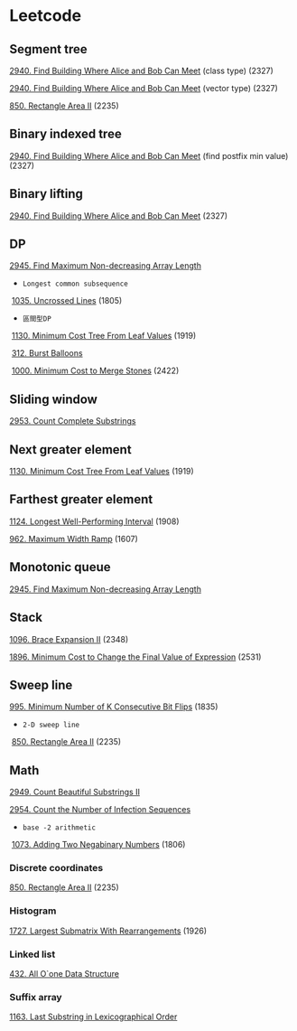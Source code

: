 # Leetcode



## Segment tree

[2940. Find Building Where Alice and Bob Can Meet](https://github.com/RyanPioneer/Leetcode/blob/main/2501~3000/2940.%20Find%20Building%20Where%20Alice%20and%20Bob%20Can%20Meet/main4.cpp) (class type) (2327)

[2940. Find Building Where Alice and Bob Can Meet](https://github.com/RyanPioneer/Leetcode/blob/main/2501~3000/2940.%20Find%20Building%20Where%20Alice%20and%20Bob%20Can%20Meet/main5.cpp) (vector type) (2327)

[850. Rectangle Area II](https://github.com/RyanPioneer/Leetcode/blob/main/0501~1000/0850.%20Rectangle%20Area%20II/main.cpp) (2235)

## Binary indexed tree

[2940. Find Building Where Alice and Bob Can Meet](https://github.com/RyanPioneer/Leetcode/blob/main/2501~3000/2940.%20Find%20Building%20Where%20Alice%20and%20Bob%20Can%20Meet/main6.cpp) (find postfix min value) (2327)



## Binary lifting

[2940. Find Building Where Alice and Bob Can Meet](https://github.com/RyanPioneer/Leetcode/blob/main/2501~3000/2940.%20Find%20Building%20Where%20Alice%20and%20Bob%20Can%20Meet/main7.cpp) (2327)



## DP

[2945. Find Maximum Non-decreasing Array Length](https://github.com/RyanPioneer/Leetcode/tree/main/2501~3000/2945.%20Find%20Maximum%20Non-decreasing%20Array%20Length)

* ``Longest common subsequence``

​	[1035. Uncrossed Lines](https://github.com/RyanPioneer/Leetcode/tree/main/1001~1500/1035.%20Uncrossed%20Lines) (1805)



* ``區間型DP``

​	[1130. Minimum Cost Tree From Leaf Values](https://github.com/RyanPioneer/Leetcode/blob/main/1001~1500/1130.%20Minimum%20Cost%20Tree%20From%20Leaf%20Values/main2.cpp) (1919)

​	[312. Burst Balloons](https://github.com/RyanPioneer/Leetcode/blob/main/0001~0500/0312.%20Burst%20Balloons/main.cpp) 

​	[1000. Minimum Cost to Merge Stones](https://github.com/RyanPioneer/Leetcode/blob/main/0501~1000/1000.%20Minimum%20Cost%20to%20Merge%20Stones/main.cpp) (2422)



## Sliding window

[2953. Count Complete Substrings](https://github.com/RyanPioneer/Leetcode/blob/main/2501~3000/2953.%20Count%20Complete%20Substrings/main.cpp)



## Next greater element

[1130. Minimum Cost Tree From Leaf Values](https://github.com/RyanPioneer/Leetcode/blob/main/1001~1500/1130.%20Minimum%20Cost%20Tree%20From%20Leaf%20Values/main3.cpp) (1919)



## Farthest greater element

[1124. Longest Well-Performing Interval](https://github.com/RyanPioneer/Leetcode/tree/main/1001~1500/1124.%20Longest%20Well-Performing%20Interval) (1908)

[962. Maximum Width Ramp](https://github.com/RyanPioneer/Leetcode/blob/main/0501~1000/0962.%20Maximum%20Width%20Ramp/main.cpp) (1607)



## Monotonic queue

[2945. Find Maximum Non-decreasing Array Length](https://github.com/RyanPioneer/Leetcode/tree/main/2501~3000/2945.%20Find%20Maximum%20Non-decreasing%20Array%20Length)



## Stack

[1096. Brace Expansion II](https://github.com/RyanPioneer/Leetcode/blob/main/1001~1500/1096.%20Brace%20Expansion%20II/main.cpp) (2348)

[1896. Minimum Cost to Change the Final Value of Expression](https://github.com/RyanPioneer/Leetcode/blob/main/1501~2000/1896.%20Minimum%20Cost%20to%20Change%20the%20Final%20Value%20of%20Expression/main.cpp) (2531)



## Sweep line

[995. Minimum Number of K Consecutive Bit Flips](https://github.com/RyanPioneer/Leetcode/blob/main/0501~1000/0995.%20Minimum%20Number%20of%20K%20Consecutive%20Bit%20Flips/main.cpp) (1835)

* ``2-D sweep line``

​	[850. Rectangle Area II](https://github.com/RyanPioneer/Leetcode/blob/main/0501~1000/0850.%20Rectangle%20Area%20II/main3.cpp) (2235)

## Math

[2949. Count Beautiful Substrings II](https://github.com/RyanPioneer/Leetcode/blob/main/2501~3000/2949.%20Count%20Beautiful%20Substrings%20II/main2.cpp)

[2954. Count the Number of Infection Sequences](https://github.com/RyanPioneer/Leetcode/blob/main/2501~3000/2954.%20Count%20the%20Number%20of%20Infection%20Sequences/main.cpp)

* ``base -2 arithmetic``

​	[1073. Adding Two Negabinary Numbers](https://github.com/RyanPioneer/Leetcode/blob/main/1001~1500/1073.%20Adding%20Two%20Negabinary%20Numbers/main.cpp) (1806)



### Discrete coordinates

[850. Rectangle Area II](https://github.com/RyanPioneer/Leetcode/blob/main/0501~1000/0850.%20Rectangle%20Area%20II/main.cpp) (2235)



### Histogram

[1727. Largest Submatrix With Rearrangements](https://github.com/RyanPioneer/Leetcode/tree/main/1501~2000/1727.%20Largest%20Submatrix%20With%20Rearrangements) (1926)



### Linked list

[432. All O`one Data Structure](https://github.com/RyanPioneer/Leetcode/blob/main/0001~0500/0432.%20All%20O%60one%20Data%20Structure/main.cpp)



### Suffix array

[1163. Last Substring in Lexicographical Order](https://github.com/RyanPioneer/Leetcode/blob/main/1001~1500/1163.%20Last%20Substring%20in%20Lexicographical%20Order/main.cpp) 

